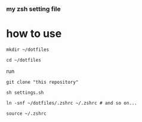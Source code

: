 ### my zsh setting file

# how to use
```
mkdir ~/dotfiles

cd ~/dotfiles
```

run 

```
git clone "this repository"

sh settings.sh

ln -snf ~/dotfiles/.zshrc ~/.zshrc # and so on...

source ~/.zshrc
```
